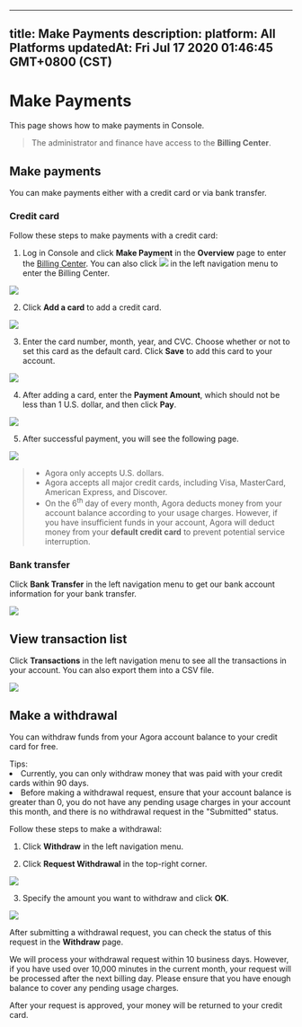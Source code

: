 
---
title: Make Payments
description: 
platform: All Platforms
updatedAt: Fri Jul 17 2020 01:46:45 GMT+0800 (CST)
---
# Make Payments
This page shows how to make payments in Console.

> The administrator and finance have access to the **Billing Center**.

## Make payments

You can make payments either with a credit card or via bank transfer.

### Credit card

Follow these steps to make payments with a credit card:

1. Log in Console and click **Make Payment** in the **Overview** page to enter the [Billing Center](https://console.agora.io/finance/deposit/creditcard). You can also click ![](https://web-cdn.agora.io/docs-files/1594905725937) in the left navigation menu to enter the Billing Center.

 ![](https://web-cdn.agora.io/docs-files/1594905747423)

2. Click **Add a card** to add a credit card.

 ![](https://web-cdn.agora.io/docs-files/1594905794181)

3. Enter the card number, month, year, and CVC. Choose whether or not to set this card as the default card. Click **Save** to add this card to your account.

 ![](https://web-cdn.agora.io/docs-files/1594905825470)

4. After adding a card, enter the **Payment Amount**, which should not be less than 1 U.S. dollar, and then click **Pay**.

 ![](https://web-cdn.agora.io/docs-files/1594906104354)

5. After successful payment, you will see the following page.

 ![](https://web-cdn.agora.io/docs-files/1565876903631)

> - Agora only accepts U.S. dollars.
> - Agora accepts all major credit cards, including Visa, MasterCard, American Express, and Discover.
> - On the 6<sup>th</sup> day of every month, Agora deducts money from your account balance according to your usage charges. However, if you have insufficient funds in your account, Agora will deduct money from your **default credit card** to prevent potential service interruption.

### Bank transfer

Click **Bank Transfer** in the left navigation menu to get our bank account information for your bank transfer.

![](https://web-cdn.agora.io/docs-files/1594906133318)

## View transaction list

Click **Transactions** in the left navigation menu to see all the transactions in your account. You can also export them into a CSV file.

![](https://web-cdn.agora.io/docs-files/1594906241180)

## Make a withdrawal

You can withdraw funds from your Agora account balance to your credit card for free. 

<div class="alert note">Tips:<li>Currently, you can only withdraw money that was paid with your credit cards within 90 days.</li><li>Before making a withdrawal request, ensure that your account balance is greater than 0, you do not have any pending usage charges in your account this month, and there is no withdrawal request in the "Submitted" status.</li></div>

Follow these steps to make a withdrawal:

1. Click **Withdraw** in the left navigation menu.

2. Click **Request Withdrawal** in the top-right corner.

 ![](https://web-cdn.agora.io/docs-files/1594906271480)

3. Specify the amount you want to withdraw and click **OK**.

 ![](https://web-cdn.agora.io/docs-files/1567482408124)

After submitting a withdrawal request, you can check the status of this request in the **Withdraw** page.

We will process your withdrawal request within 10 business days. However, if you have used over 10,000 minutes in the current month, your request will be processed after the next billing day. Please ensure that you have enough balance to cover any pending usage charges.

After your request is approved, your money will be returned to your credit card.


